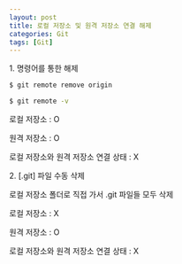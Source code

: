 ```yaml
---
layout: post
title: 로컬 저장소 및 원격 저장소 연결 해제
categories: Git
tags: [Git]
---
```


1\. 명령어를 통한 해제

```bash
$ git remote remove origin

$ git remote -v
```

로컬 저장소 : O

원격 저장소 : O

로컬 저장소와 원격 저장소 연결 상태 : X

2\. \[.git\] 파일 수동 삭제

로컬 저장소 폴더로 직접 가서 .git 파일들 모두 삭제

로컬 저장소 : X

원격 저장소 : O

로컬 저장소와 원격 저장소 연결 상태 : X